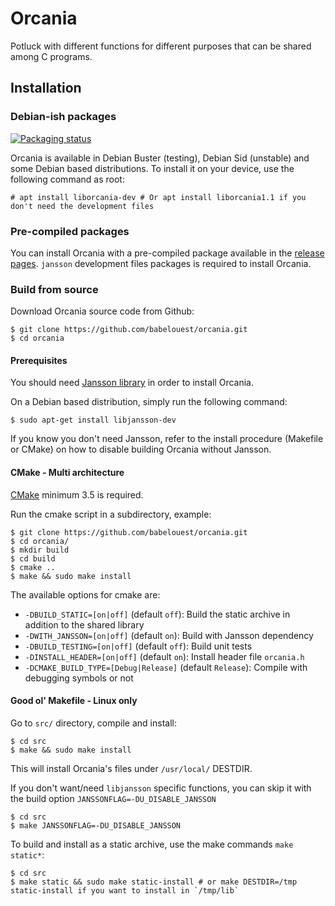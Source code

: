 # Orcania

Potluck with different functions for different purposes that can be shared among C programs.

## Installation

### Debian-ish packages

[![Packaging status](https://repology.org/badge/vertical-allrepos/orcania.svg)](https://repology.org/metapackage/orcania)

Orcania is available in Debian Buster (testing), Debian Sid (unstable) and some Debian based distributions. To install it on your device, use the following command as root:

```shell
# apt install liborcania-dev # Or apt install liborcania1.1 if you don't need the development files
```

### Pre-compiled packages

You can install Orcania with a pre-compiled package available in the [release pages](https://github.com/babelouest/orcania/releases/latest/). `jansson` development files packages is required to install Orcania.

### Build from source

Download Orcania source code from Github:

```shell
$ git clone https://github.com/babelouest/orcania.git
$ cd orcania
```

#### Prerequisites

You should need [Jansson library](http://www.digip.org/jansson/) in order to install Orcania.

On a Debian based distribution, simply run the following command:

```shell
$ sudo apt-get install libjansson-dev
```

If you know you don't need Jansson, refer to the install procedure (Makefile or CMake) on how to disable building Orcania without Jansson.

#### CMake - Multi architecture

[CMake](https://cmake.org/download/) minimum 3.5 is required.

Run the cmake script in a subdirectory, example:

```shell
$ git clone https://github.com/babelouest/orcania.git
$ cd orcania/
$ mkdir build
$ cd build
$ cmake ..
$ make && sudo make install
```

The available options for cmake are:
- `-DBUILD_STATIC=[on|off]` (default `off`): Build the static archive in addition to the shared library
- `-DWITH_JANSSON=[on|off]` (default `on`): Build with Jansson dependency
- `-DBUILD_TESTING=[on|off]` (default `off`): Build unit tests
- `-DINSTALL_HEADER=[on|off]` (default `on`): Install header file `orcania.h`
- `-DCMAKE_BUILD_TYPE=[Debug|Release]` (default `Release`): Compile with debugging symbols or not

#### Good ol' Makefile - Linux only

Go to `src/` directory, compile and install:

```shell
$ cd src
$ make && sudo make install
```

This will install Orcania's files under `/usr/local/` DESTDIR.

If you don't want/need `libjansson` specific functions, you can skip it with the build option `JANSSONFLAG=-DU_DISABLE_JANSSON`

```
$ cd src
$ make JANSSONFLAG=-DU_DISABLE_JANSSON
```

To build and install as a static archive, use the make commands `make static*`:

```shell
$ cd src
$ make static && sudo make static-install # or make DESTDIR=/tmp static-install if you want to install in `/tmp/lib`
```
